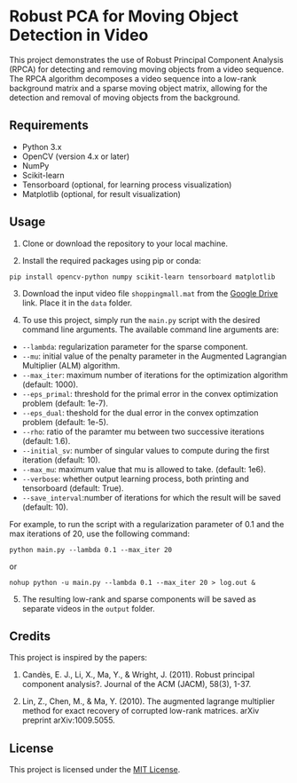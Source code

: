 # Robust PCA for Moving Object Detection in Video

This project demonstrates the use of Robust Principal Component Analysis (RPCA) for detecting and removing moving objects from a video sequence. The RPCA algorithm decomposes a video sequence into a low-rank background matrix and a sparse moving object matrix, allowing for the detection and removal of moving objects from the background.

## Requirements

- Python 3.x
- OpenCV (version 4.x or later)
- NumPy
- Scikit-learn
- Tensorboard (optional, for learning process visualization)
- Matplotlib (optional, for result visualization)

## Usage

1. Clone or download the repository to your local machine.

2. Install the required packages using pip or conda:

```
pip install opencv-python numpy scikit-learn tensorboard matplotlib
```

3. Download the input video file `shoppingmall.mat` from the [Google Drive](https://drive.google.com/file/d/1CuVAG3uWnwq6QmI3vARUizOF01Ubfz9k/view?usp=sharing) link. Place it in the `data` folder.

4. To use this project, simply run the `main.py` script with the desired command line arguments. The available command line arguments are:

- `--lambda`:       regularization parameter for the sparse component.
- `--mu`:           initial value of the penalty parameter in the Augmented Lagrangian Multiplier (ALM) algorithm.
- `--max_iter`:     maximum number of iterations for the optimization algorithm (default: 1000).
- `--eps_primal`:   threshold for the primal error in the convex optimization problem (default: 1e-7).
- `--eps_dual`:     theshold for the dual error in the convex optimzation problem (default: 1e-5).
- `--rho`:          ratio of the paramter mu between two successive iterations (default: 1.6).
- `--initial_sv`:   number of singular values to compute during the first iteration (default: 10).
- `--max_mu`:       maximum value that mu is allowed to take. (default: 1e6).
- `--verbose`:      whether output learning process, both printing and tensorboard (default: True).
- `--save_interval`:number of iterations for which the result will be saved (default: 10).


For example, to run the script with a regularization parameter of 0.1 and the max iterations of 20, use the following command:

```
python main.py --lambda 0.1 --max_iter 20
```

or

```
nohup python -u main.py --lambda 0.1 --max_iter 20 > log.out &
```

5. The resulting low-rank and sparse components will be saved as separate videos in the `output` folder.

## Credits

This project is inspired by the papers:

1. Candès, E. J., Li, X., Ma, Y., & Wright, J. (2011). Robust principal component analysis?. Journal of the ACM (JACM), 58(3), 1-37.

2. Lin, Z., Chen, M., & Ma, Y. (2010). The augmented lagrange multiplier method for exact recovery of corrupted low-rank matrices. arXiv preprint arXiv:1009.5055.

## License

This project is licensed under the [MIT License](https://opensource.org/licenses/MIT).
